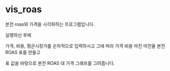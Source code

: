 # vis_roas
본전 roas와 가격을 시각화하는 프로그램입니다.

실행하신 후에 

가격, 비용, 평균시장가를 순차적으로 입력하시고
그에 따라 가격 비용 마진 마진율 본전 ROAS 표를 만들고

표 값을 바탕으로 본전 ROAS 대 가격 그래프를 그려줍니다.





